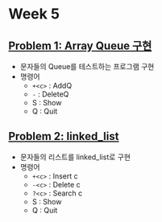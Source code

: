 # Week 5

## [Problem 1: Array Queue 구현](problem1)

- 문자들의 Queue를 테스트하는 프로그램 구현
- 명령어
  - `+<c>` : AddQ
  - `-` : DeleteQ
  - S : Show
  - Q : Quit

## [Problem 2: linked_list](problem2)

- 문자들의 리스트를 linked_list로 구현
- 명령어
  - `+<c>` : Insert c
  - `-<c>` : Delete c
  - `?<c>` : Search c
  - S : Show
  - Q : Quit
